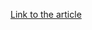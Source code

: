 [Link to the article](https://bi.zone/expertise/blog/core-werewolf-protiv-opk-i-kriticheskoy-infrastruktury/)
